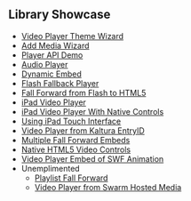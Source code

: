 ## Library Showcase

* <a title="HTML5 Video Player with jQueryUI theme support" href="http://www.kaltura.org/apis/html5lib/kplayer-examples/Player_Themeable.html" rel="lightframe[|width:550px; height:650px; scrolling: auto;]">Video Player Theme Wizard</a>
* <a title="HTML5 Video Player with jQueryUI theme support" href="http://www.kaltura.org/apis/html5lib/kplayer-examples/Add_Media_Wizard.html" rel="lightframe[|width:550px; height:650px; scrolling: auto;]">Add Media Wizard</a>
* <a title="HTML5 Video Player with jQueryUI theme support" href="http://www.kaltura.org/apis/html5lib/kplayer-examples/Player_ApiDemo.html" rel="lightframe[|width:550px; height:650px; scrolling: auto;]">Player API Demo</a>
* <a title="HTML5 Video Player with jQueryUI theme support" href="http://www.kaltura.org/apis/html5lib/kplayer-examples/Player_Audio.html" rel="lightframe[|width:550px; height:650px; scrolling: auto;]">Audio Player</a>
* <a title="HTML5 Video Player with jQueryUI theme support" href="http://www.kaltura.org/apis/html5lib/kplayer-examples/Player_DynamicEmbed.html" rel="lightframe[|width:550px; height:650px; scrolling: auto;]">Dynamic Embed</a>
* <a title="HTML5 Video Player with jQueryUI theme support" href="http://www.kaltura.org/apis/html5lib/kplayer-examples/Player_Fallback.html" rel="lightframe[|width:550px; height:650px; scrolling: auto;]">Flash Fallback Player</a>
* <a title="HTML5 Video Player with jQueryUI theme support" href="http://www.kaltura.org/apis/html5lib/kplayer-examples/Player_FallForward.html" rel="lightframe[|width:550px; height:650px; scrolling: auto;]">Fall Forward from Flash to HTML5</a>
* <a title="HTML5 Video Player with jQueryUI theme support" href="http://www.kaltura.org/apis/html5lib/kplayer-examples/Player_IpadHTMLControls.html" rel="lightframe[|width:550px; height:650px; scrolling: auto;]">iPad Video Player</a>
* <a title="HTML5 Video Player with jQueryUI theme support" href="http://www.kaltura.org/apis/html5lib/kplayer-examples/Player_Fallback.html" rel="lightframe[|width:550px; height:650px; scrolling: auto;]">iPad Video Player With Native Controls</a>
* <a title="HTML5 Video Player with jQueryUI theme support" href="http://www.kaltura.org/apis/html5lib/kplayer-examples/Player_IpadTouchMashup.html" rel="lightframe[|width:550px; height:650px; scrolling: auto;]">Using iPad Touch Interface</a>
* <a title="HTML5 Video Player with jQueryUI theme support" href="http://www.kaltura.org/apis/html5lib/kplayer-examples/Player_kEntryId.html" rel="lightframe[|width:550px; height:650px; scrolling: auto;]">Video Player from Kaltura EntryID</a>
* <a title="HTML5 Video Player with jQueryUI theme support" href="http://www.kaltura.org/apis/html5lib/kplayer-examples/Player_MultipleFallForwardEmbeds.html" rel="lightframe[|width:550px; height:650px; scrolling: auto;]">Multiple Fall Forward Embeds</a>
* <a title="HTML5 Video Player with jQueryUI theme support" href="http://www.kaltura.org/apis/html5lib/kplayer-examples/Player_NativeControls.html" rel="lightframe[|width:550px; height:650px; scrolling: auto;]">Native HTML5 Video Controls</a>
* <a title="HTML5 Video Player with jQueryUI theme support" href="http://www.kaltura.org/apis/html5lib/kplayer-examples/Player_SwfObjectEmbed.html" rel="lightframe[|width:550px; height:650px; scrolling: auto;]">Video Player Embed of SWF Animation</a>
* Unemplimented
  * <a title="HTML5 Video Player with jQueryUI theme support" href="http://www.kaltura.org/apis/html5lib/kplayer-examples/Player_PlaylistFallForward.html" rel="lightframe[|width:550px; height:650px; scrolling: auto;]">Playlist Fall Forward</a>
  * <a title="HTML5 Video Player with jQueryUI theme support" href="http://www.kaltura.org/apis/html5lib/kplayer-examples/Player_Fallback.html" rel="lightframe[|width:550px; height:650px; scrolling: auto;]">Video Player from Swarm Hosted Media</a>

